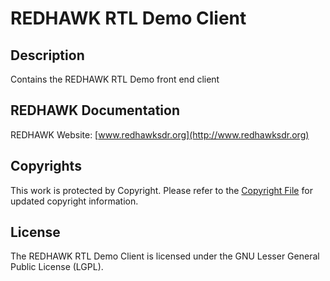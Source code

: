 # REDHAWK RTL Demo Client

## Description

Contains the REDHAWK RTL Demo front end client

## REDHAWK Documentation

REDHAWK Website: [www.redhawksdr.org](http://www.redhawksdr.org)

## Copyrights

This work is protected by Copyright. Please refer to the [Copyright File](src/COPYRIGHT) for updated copyright information.

## License

The REDHAWK RTL Demo Client is licensed under the GNU Lesser General Public License (LGPL).
